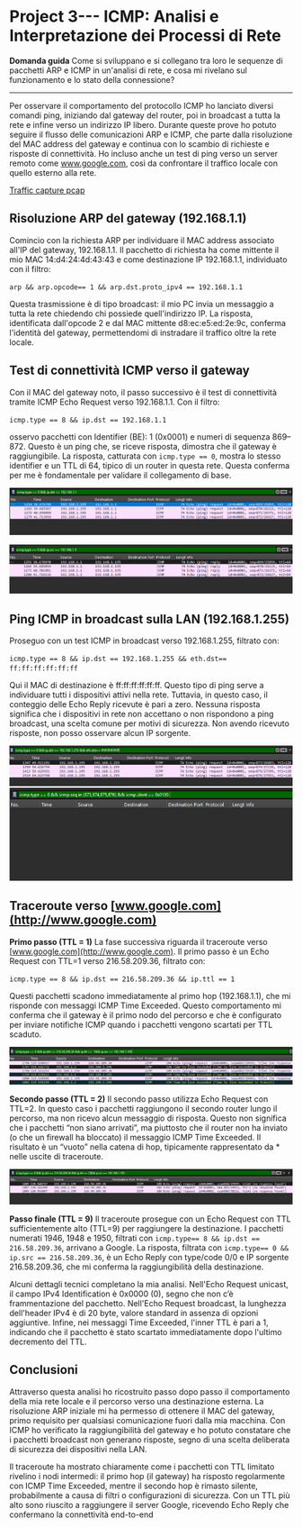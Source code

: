 # Project 3--- ICMP: Analisi e Interpretazione dei Processi di Rete

**Domanda guida**
Come si sviluppano e si collegano tra loro le sequenze di pacchetti ARP e ICMP in un'analisi di rete, e cosa mi rivelano sul funzionamento e lo stato della connessione?

---
Per osservare il comportamento del protocollo ICMP ho lanciato diversi comandi ping, iniziando dal gateway del router, poi in broadcast a tutta la rete e infine verso un indirizzo IP libero. Durante queste prove ho potuto seguire il flusso delle comunicazioni ARP e ICMP, che parte dalla risoluzione del MAC address del gateway e continua con lo scambio di richieste e risposte di connettività. Ho incluso anche un test di ping verso un server remoto come www.google.com, così da confrontare il traffico locale con quello esterno alla rete.

[Traffic capture pcap](../pcaps/mixed_traffic.pcapng)

## **Risoluzione ARP del gateway (192.168.1.1)**

Comincio con la richiesta ARP per individuare il MAC address associato all'IP del gateway, 192.168.1.1. Il pacchetto di richiesta ha come mittente il mio MAC 14\:d4:24:4d:43:43 e come destinazione IP 192.168.1.1, individuato con il filtro:

`arp && arp.opcode== 1 && arp.dst.proto_ipv4 == 192.168.1.1`

Questa trasmissione è di tipo broadcast: il mio PC invia un messaggio a tutta la rete chiedendo chi possiede quell'indirizzo IP. La risposta, identificata dall'opcode 2 e dal MAC mittente d8\:ec\:e5\:ed:2e:9c, conferma l'identità del gateway, permettendomi di instradare il traffico oltre la rete locale.

## **Test di connettività ICMP verso il gateway**

Con il MAC del gateway noto, il passo successivo è il test di connettività tramite ICMP Echo Request verso 192.168.1.1. Con il filtro:

`icmp.type == 8 && ip.dst == 192.168.1.1`

osservo pacchetti con Identifier (BE): 1 (0x0001) e numeri di sequenza 869–872. Questo è un ping che, se riceve risposta, dimostra che il gateway è raggiungibile. La risposta, catturata con `icmp.type == 0`, mostra lo stesso identifier e un TTL di 64, tipico di un router in questa rete. Questa conferma per me è fondamentale per validare il collegamento di base.

![ ](../images/icmp/9.png)

![ ](../images/icmp/10.png)
## **Ping ICMP in broadcast sulla LAN (192.168.1.255)**

Proseguo con un test ICMP in broadcast verso 192.168.1.255, filtrato con:

`icmp.type == 8 && ip.dst == 192.168.1.255 && eth.dst== ff:ff:ff:ff:ff:ff`

Qui il MAC di destinazione è ff\:ff\:ff\:ff\:ff\:ff. Questo tipo di ping serve a individuare tutti i dispositivi attivi nella rete. Tuttavia, in questo caso, il conteggio delle Echo Reply ricevute è pari a zero. Nessuna risposta significa che i dispositivi in rete non accettano o non rispondono a ping broadcast, una scelta comune per motivi di sicurezza. Non avendo ricevuto risposte, non posso osservare alcun IP sorgente.

![ ](../images/icmp/11.png)
![ ](../images/icmp/12.png)

## **Traceroute verso [www.google.com](http://www.google.com)**

**Primo passo (TTL = 1)**
La fase successiva riguarda il traceroute verso [www.google.com](http://www.google.com). Il primo passo è un Echo Request con TTL=1 verso 216.58.209.36, filtrato con:

`icmp.type == 8 && ip.dst == 216.58.209.36 && ip.ttl == 1`

Questi pacchetti scadono immediatamente al primo hop (192.168.1.1), che mi risponde con messaggi ICMP Time Exceeded. Questo comportamento mi conferma che il gateway è il primo nodo del percorso e che è configurato per inviare notifiche ICMP quando i pacchetti vengono scartati per TTL scaduto.

![ ](../images/icmp/13.png)

**Secondo passo (TTL = 2)**
Il secondo passo utilizza Echo Request con TTL=2. In questo caso i pacchetti raggiungono il secondo router lungo il percorso, ma non ricevo alcun messaggio di risposta. Questo non significa che i pacchetti “non siano arrivati”, ma piuttosto che il router non ha inviato (o che un firewall ha bloccato) il messaggio ICMP Time Exceeded. Il risultato è un “vuoto” nella catena di hop, tipicamente rappresentato da \* nelle uscite di traceroute.

![ ](../images/icmp/14.png) 

**Passo finale (TTL = 9)**
Il traceroute prosegue con un Echo Request con TTL sufficientemente alto (TTL=9) per raggiungere la destinazione. I pacchetti numerati 1946, 1948 e 1950, filtrati con `icmp.type== 8 && ip.dst == 216.58.209.36`, arrivano a Google. La risposta, filtrata con `icmp.type== 0 && ip.src == 216.58.209.36`, è un Echo Reply con type/code 0/0 e IP sorgente 216.58.209.36, che mi conferma la raggiungibilità della destinazione.

Alcuni dettagli tecnici completano la mia analisi. Nell'Echo Request unicast, il campo IPv4 Identification è 0x0000 (0), segno che non c’è frammentazione del pacchetto. Nell'Echo Request broadcast, la lunghezza dell'header IPv4 è di 20 byte, valore standard in assenza di opzioni aggiuntive. Infine, nei messaggi Time Exceeded, l'inner TTL è pari a 1, indicando che il pacchetto è stato scartato immediatamente dopo l'ultimo decremento del TTL.

## **Conclusioni**

Attraverso questa analisi ho ricostruito passo dopo passo il comportamento della mia rete locale e il percorso verso una destinazione esterna. La risoluzione ARP iniziale mi ha permesso di ottenere il MAC del gateway, primo requisito per qualsiasi comunicazione fuori dalla mia macchina. Con ICMP ho verificato la raggiungibilità del gateway e ho potuto constatare che i pacchetti broadcast non generano risposte, segno di una scelta deliberata di sicurezza dei dispositivi nella LAN.

Il traceroute ha mostrato chiaramente come i pacchetti con TTL limitato rivelino i nodi intermedi: il primo hop (il gateway) ha risposto regolarmente con ICMP Time Exceeded, mentre il secondo hop è rimasto silente, probabilmente a causa di filtri o configurazioni di sicurezza. Con un TTL più alto sono riuscito a raggiungere il server Google, ricevendo Echo Reply che confermano la connettività end-to-end
